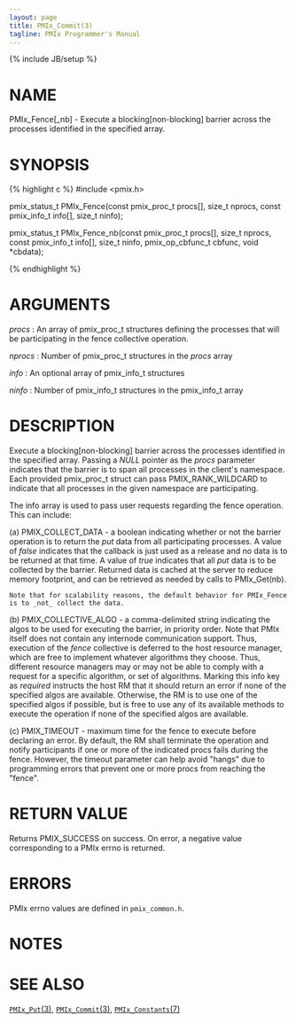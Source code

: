 ```yaml
---
layout: page
title: PMIx_Commit(3)
tagline: PMIx Programmer's Manual
---
```

{% include JB/setup %}

# NAME

PMIx_Fence[_nb] - Execute a blocking[non-blocking] barrier across the processes identified in the
specified array.

# SYNOPSIS

{% highlight c %}
#include <pmix.h>

pmix_status_t PMIx_Fence(const pmix_proc_t procs[], size_t nprocs,
                         const pmix_info_t info[], size_t ninfo);

pmix_status_t PMIx_Fence_nb(const pmix_proc_t procs[], size_t nprocs,
                            const pmix_info_t info[], size_t ninfo,
                            pmix_op_cbfunc_t cbfunc, void *cbdata);


{% endhighlight %}

# ARGUMENTS

*procs*
: An array of pmix_proc_t structures defining the processes that will be
participating in the fence collective operation.

*nprocs*
: Number of pmix_proc_t structures in the _procs_ array

*info*
: An optional array of pmix_info_t structures

*ninfo*
: Number of pmix_info_t structures in the pmix_info_t array

# DESCRIPTION

Execute a blocking[non-blocking] barrier across the processes identified in the
specified array. Passing a _NULL_ pointer as the _procs_ parameter
indicates that the barrier is to span all processes in the client's
namespace. Each provided pmix_proc_t struct can pass PMIX_RANK_WILDCARD to
indicate that all processes in the given namespace are
participating.

The info array is used to pass user requests regarding the fence
operation. This can include:

(a) PMIX_COLLECT_DATA - a boolean indicating whether or not the barrier
    operation is to return the _put_ data from all participating processes.
    A value of _false_ indicates that the callback is just used as a release
    and no data is to be returned at that time. A value of _true_ indicates
    that all _put_ data is to be collected by the barrier. Returned data is
    cached at the server to reduce memory footprint, and can be retrieved
    as needed by calls to PMIx_Get(nb).

    Note that for scalability reasons, the default behavior for PMIx_Fence
    is to _not_ collect the data.

(b) PMIX_COLLECTIVE_ALGO - a comma-delimited string indicating the algos
    to be used for executing the barrier, in priority order. Note that
    PMIx itself does not contain any internode communication support. Thus,
    execution of the _fence_ collective is deferred to the host resource
    manager, which are free to implement whatever algorithms they choose.
    Thus, different resource managers may or may not be able to comply with
    a request for a specific algorithm, or set of algorithms. Marking this
    info key as _required_ instructs the host RM that it should return
    an error if none of the specified algos are available. Otherwise, the RM
    is to use one of the specified algos if possible, but is free
    to use any of its available methods to execute the operation if none of
    the specified algos are available.

(c) PMIX_TIMEOUT - maximum time for the fence to execute before declaring
    an error. By default, the RM shall terminate the operation and notify participants
    if one or more of the indicated procs fails during the fence. However,
    the timeout parameter can help avoid "hangs" due to programming errors
    that prevent one or more procs from reaching the "fence".


# RETURN VALUE

Returns PMIX_SUCCESS on success. On error, a negative value corresponding to
a PMIx errno is returned.


# ERRORS

PMIx errno values are defined in `pmix_common.h`.

# NOTES


# SEE ALSO

[`PMIx_Put`(3)](pmix_put.3.html),
[`PMIx_Commit`(3)](pmix_commit.3.html),
[`PMIx_Constants`(7)](pmix_constants.7.html)


